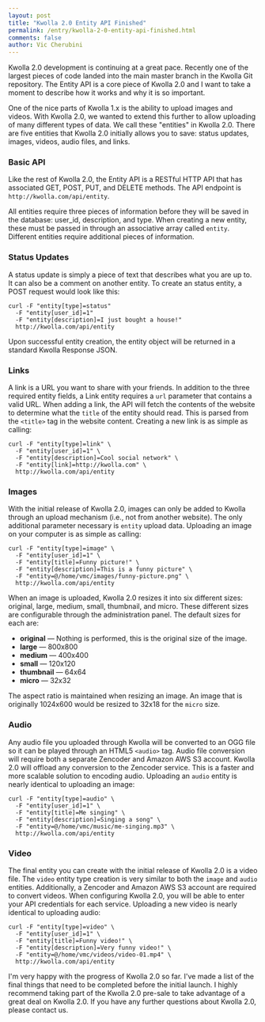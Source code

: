 ```yaml
---
layout: post
title: "Kwolla 2.0 Entity API Finished"
permalink: /entry/kwolla-2-0-entity-api-finished.html
comments: false
author: Vic Cherubini
---
```


Kwolla 2.0 development is continuing at a great pace. Recently one of the largest pieces of code landed into the main master branch in the Kwolla Git repository. The Entity API is a core piece of Kwolla 2.0 and I want to take a moment to describe how it works and why it is so important.

One of the nice parts of Kwolla 1.x is the ability to upload images and videos. With Kwolla 2.0, we wanted to extend this further to allow uploading of many different types of data. We call these "entities" in Kwolla 2.0. There are five entities that Kwolla 2.0 initially allows you to save: status updates, images, videos, audio files, and links.

### Basic API
Like the rest of Kwolla 2.0, the Entity API is a RESTful HTTP API that has associated GET, POST, PUT, and DELETE methods. The API endpoint is `http://kwolla.com/api/entity`.

All entities require three pieces of information before they will be saved in the database: user_id, description, and type. When creating a new entity, these must be passed in through an associative array called `entity`. Different entities require additional pieces of information.

### Status Updates
A status update is simply a piece of text that describes what you are up to. It can also be a comment on another entity. To create an status entity, a POST request would look like this:

    curl -F "entity[type]=status" 
      -F "entity[user_id]=1" 
      -F "entity[description]=I just bought a house!" 
      http://kwolla.com/api/entity

Upon successful entity creation, the entity object will be returned in a standard Kwolla Response JSON.

### Links
A link is a URL you want to share with your friends. In addition to the three required entity fields, a Link entity requires a `url` parameter that contains a valid URL. When adding a link, the API will fetch the contents of the website to determine what the `title` of the entity should read. This is parsed from the `<title>` tag in the website content. Creating a new link is as simple as calling:

    curl -F "entity[type]=link" \
      -F "entity[user_id]=1" \
      -F "entity[description]=Cool social network" \
      -F "entity[link]=http://kwolla.com" \
      http://kwolla.com/api/entity

### Images
With the initial release of Kwolla 2.0, images can only be added to Kwolla through an upload mechanism (i.e., not from another website). The only additional parameter necessary is `entity` upload data. Uploading an image on your computer is as simple as calling:

    curl -F "entity[type]=image" \
      -F "entity[user_id]=1" \
      -F "entity[title]=Funny picture!" \
      -F "entity[description]=This is a funny picture" \
      -F "entity=@/home/vmc/images/funny-picture.png" \
      http://kwolla.com/api/entity

When an image is uploaded, Kwolla 2.0 resizes it into six different sizes: original, large, medium, small, thumbnail, and micro.
These different sizes are configurable through the administration panel. The default sizes for each are:

+  **original** &mdash; Nothing is performed, this is the original size of the image.
+  **large** &mdash; 800x800
+  **medium** &mdash; 400x400
+  **small** &mdash; 120x120
+  **thumbnail** &mdash; 64x64
+  **micro** &mdash; 32x32

The aspect ratio is maintained when resizing an image. An image that is originally 1024x600 would be resized to 32x18 for the `micro` size.

### Audio
Any audio file you uploaded through Kwolla will be converted to an OGG file so it can be played through an HTML5 `<audio>` tag. Audio file conversion will require both a separate Zencoder and Amazon AWS S3 account. Kwolla 2.0 will offload any conversion to the Zencoder service. This is a faster and more scalable solution to encoding audio. Uploading an `audio` entity is nearly identical to uploading an image:

    curl -F "entity[type]=audio" \
      -F "entity[user_id]=1" \
      -F "entity[title]=Me singing" \
      -F "entity[description]=Singing a song" \
      -F "entity=@/home/vmc/music/me-singing.mp3" \
      http://kwolla.com/api/entity

### Video
The final entity you can create with the initial release of Kwolla 2.0 is a video file. The `video` entity type creation is very similar to both the `image` and `audio` entities. Additionally, a Zencoder and Amazon AWS S3 account are required to convert videos. When configuring Kwolla 2.0, you will be able to enter your API credentials for each service. Uploading a new video is nearly identical to uploading audio:

    curl -F "entity[type]=video" \
      -F "entity[user_id]=1" \
      -F "entity[title]=Funny video!" \
      -F "entity[description]=Very funny video!" \
      -F "entity=@/home/vmc/videos/video-01.mp4" \
      http://kwolla.com/api/entity

I'm very happy with the progress of Kwolla 2.0 so far. I've made a list of the final things that need to be completed before the initial launch. I highly recommend taking part of the Kwolla 2.0 pre-sale to take advantage of a great deal on Kwolla 2.0. If you have any further questions about Kwolla 2.0, please contact us.

